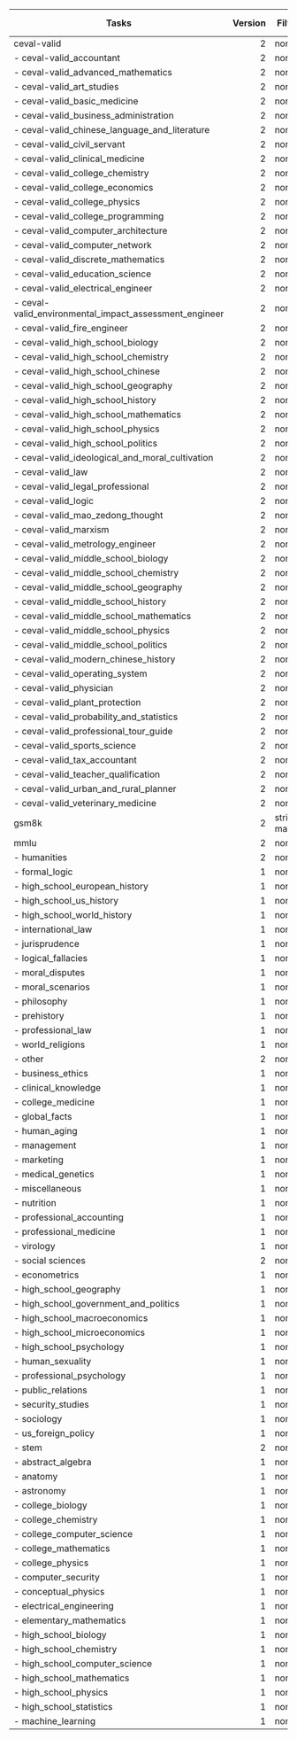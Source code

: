 |                 Tasks                 |Version|Filter|n-shot|Metric|   |Value |   |Stderr|
|---------------------------------------|------:|------|-----:|------|---|-----:|---|-----:|
| ceval-valid                           |      2 | none   | 0      | acc    |↑  | 0.5022 |±  | 0.0135|
| - ceval-valid_accountant              |      2 | none   | 0      | acc    |↑  | 0.4694 |±  | 0.0720|
| - ceval-valid_advanced_mathematics    |      2 | none   | 0      | acc    |↑  | 0.5263 |±  | 0.1177|
| - ceval-valid_art_studies             |      2 | none   | 0      | acc    |↑  | 0.5152 |±  | 0.0883|
| - ceval-valid_basic_medicine          |      2 | none   | 0      | acc    |↑  | 0.5789 |±  | 0.1164|
| - ceval-valid_business_administration |      2 | none   | 0      | acc    |↑  | 0.4242 |±  | 0.0874|
| - ceval-valid_chinese_language_and_literature |      2 | none   | 0      | acc    |↑  | 0.4348 |±  | 0.1057|
| - ceval-valid_civil_servant           |      2 | none   | 0      | acc    |↑  | 0.5106 |±  | 0.0737|
| - ceval-valid_clinical_medicine       |      2 | none   | 0      | acc    |↑  | 0.5455 |±  | 0.1087|
| - ceval-valid_college_chemistry       |      2 | none   | 0      | acc    |↑  | 0.4583 |±  | 0.1039|
| - ceval-valid_college_economics       |      2 | none   | 0      | acc    |↑  | 0.4545 |±  | 0.0678|
| - ceval-valid_college_physics         |      2 | none   | 0      | acc    |↑  | 0.2105 |±  | 0.0961|
| - ceval-valid_college_programming     |      2 | none   | 0      | acc    |↑  | 0.5676 |±  | 0.0826|
| - ceval-valid_computer_architecture   |      2 | none   | 0      | acc    |↑  | 0.5714 |±  | 0.1107|
| - ceval-valid_computer_network        |      2 | none   | 0      | acc    |↑  | 0.5263 |±  | 0.1177|
| - ceval-valid_discrete_mathematics    |      2 | none   | 0      | acc    |↑  | 0.4375 |±  | 0.1281|
| - ceval-valid_education_science       |      2 | none   | 0      | acc    |↑  | 0.5862 |±  | 0.0931|
| - ceval-valid_electrical_engineer     |      2 | none   | 0      | acc    |↑  | 0.3514 |±  | 0.0796|
| - ceval-valid_environmental_impact_assessment_engineer |      2 | none   | 0      | acc    |↑  | 0.3548 |±  | 0.0874|
| - ceval-valid_fire_engineer           |      2 | none   | 0      | acc    |↑  | 0.4194 |±  | 0.0901|
| - ceval-valid_high_school_biology     |      2 | none   | 0      | acc    |↑  | 0.3158 |±  | 0.1096|
| - ceval-valid_high_school_chemistry   |      2 | none   | 0      | acc    |↑  | 0.4211 |±  | 0.1164|
| - ceval-valid_high_school_chinese     |      2 | none   | 0      | acc    |↑  | 0.4211 |±  | 0.1164|
| - ceval-valid_high_school_geography   |      2 | none   | 0      | acc    |↑  | 0.5263 |±  | 0.1177|
| - ceval-valid_high_school_history     |      2 | none   | 0      | acc    |↑  | 0.5000 |±  | 0.1147|
| - ceval-valid_high_school_mathematics |      2 | none   | 0      | acc    |↑  | 0.2222 |±  | 0.1008|
| - ceval-valid_high_school_physics     |      2 | none   | 0      | acc    |↑  | 0.4737 |±  | 0.1177|
| - ceval-valid_high_school_politics    |      2 | none   | 0      | acc    |↑  | 0.6316 |±  | 0.1137|
| - ceval-valid_ideological_and_moral_cultivation |      2 | none   | 0      | acc    |↑  | 0.6316 |±  | 0.1137|
| - ceval-valid_law                     |      2 | none   | 0      | acc    |↑  | 0.5417 |±  | 0.1039|
| - ceval-valid_legal_professional      |      2 | none   | 0      | acc    |↑  | 0.5217 |±  | 0.1065|
| - ceval-valid_logic                   |      2 | none   | 0      | acc    |↑  | 0.5000 |±  | 0.1091|
| - ceval-valid_mao_zedong_thought      |      2 | none   | 0      | acc    |↑  | 0.5833 |±  | 0.1028|
| - ceval-valid_marxism                 |      2 | none   | 0      | acc    |↑  | 0.5789 |±  | 0.1164|
| - ceval-valid_metrology_engineer      |      2 | none   | 0      | acc    |↑  | 0.5000 |±  | 0.1043|
| - ceval-valid_middle_school_biology   |      2 | none   | 0      | acc    |↑  | 0.6190 |±  | 0.1086|
| - ceval-valid_middle_school_chemistry |      2 | none   | 0      | acc    |↑  | 0.6000 |±  | 0.1124|
| - ceval-valid_middle_school_geography |      2 | none   | 0      | acc    |↑  | 0.6667 |±  | 0.1421|
| - ceval-valid_middle_school_history   |      2 | none   | 0      | acc    |↑  | 0.5455 |±  | 0.1087|
| - ceval-valid_middle_school_mathematics |      2 | none   | 0      | acc    |↑  | 0.2105 |±  | 0.0961|
| - ceval-valid_middle_school_physics   |      2 | none   | 0      | acc    |↑  | 0.5789 |±  | 0.1164|
| - ceval-valid_middle_school_politics  |      2 | none   | 0      | acc    |↑  | 0.8095 |±  | 0.0878|
| - ceval-valid_modern_chinese_history  |      2 | none   | 0      | acc    |↑  | 0.4783 |±  | 0.1065|
| - ceval-valid_operating_system        |      2 | none   | 0      | acc    |↑  | 0.6316 |±  | 0.1137|
| - ceval-valid_physician               |      2 | none   | 0      | acc    |↑  | 0.5714 |±  | 0.0714|
| - ceval-valid_plant_protection        |      2 | none   | 0      | acc    |↑  | 0.7273 |±  | 0.0972|
| - ceval-valid_probability_and_statistics |      2 | none   | 0      | acc    |↑  | 0.3333 |±  | 0.1143|
| - ceval-valid_professional_tour_guide |      2 | none   | 0      | acc    |↑  | 0.6207 |±  | 0.0917|
| - ceval-valid_sports_science          |      2 | none   | 0      | acc    |↑  | 0.4211 |±  | 0.1164|
| - ceval-valid_tax_accountant          |      2 | none   | 0      | acc    |↑  | 0.3878 |±  | 0.0703|
| - ceval-valid_teacher_qualification   |      2 | none   | 0      | acc    |↑  | 0.7045 |±  | 0.0696|
| - ceval-valid_urban_and_rural_planner |      2 | none   | 0      | acc    |↑  | 0.5000 |±  | 0.0745|
| - ceval-valid_veterinary_medicine     |      2 | none   | 0      | acc    |↑  | 0.4348 |±  | 0.1057|
| gsm8k                                 |      2 | strict-match | 0      | exact_match |↑  | 0.7945 |±  | 0.0111|
| mmlu                                  |      2 | none   | 0      | acc    |↑  | 0.6313 |±  | 0.0038|
| - humanities                          |      2 | none   | 0      | acc    |↑  | 0.5855 |±  | 0.0068|
| - formal_logic                        |      1 | none   | 0      | acc    |↑  | 0.5000 |±  | 0.0447|
| - high_school_european_history        |      1 | none   | 0      | acc    |↑  | 0.7515 |±  | 0.0337|
| - high_school_us_history              |      1 | none   | 0      | acc    |↑  | 0.7941 |±  | 0.0284|
| - high_school_world_history           |      1 | none   | 0      | acc    |↑  | 0.8228 |±  | 0.0249|
| - international_law                   |      1 | none   | 0      | acc    |↑  | 0.7686 |±  | 0.0385|
| - jurisprudence                       |      1 | none   | 0      | acc    |↑  | 0.7315 |±  | 0.0428|
| - logical_fallacies                   |      1 | none   | 0      | acc    |↑  | 0.7730 |±  | 0.0329|
| - moral_disputes                      |      1 | none   | 0      | acc    |↑  | 0.6734 |±  | 0.0252|
| - moral_scenarios                     |      1 | none   | 0      | acc    |↑  | 0.4134 |±  | 0.0165|
| - philosophy                          |      1 | none   | 0      | acc    |↑  | 0.6945 |±  | 0.0262|
| - prehistory                          |      1 | none   | 0      | acc    |↑  | 0.7099 |±  | 0.0253|
| - professional_law                    |      1 | none   | 0      | acc    |↑  | 0.4687 |±  | 0.0127|
| - world_religions                     |      1 | none   | 0      | acc    |↑  | 0.8480 |±  | 0.0275|
| - other                               |      2 | none   | 0      | acc    |↑  | 0.7187 |±  | 0.0078|
| - business_ethics                     |      1 | none   | 0      | acc    |↑  | 0.6500 |±  | 0.0479|
| - clinical_knowledge                  |      1 | none   | 0      | acc    |↑  | 0.7094 |±  | 0.0279|
| - college_medicine                    |      1 | none   | 0      | acc    |↑  | 0.6474 |±  | 0.0364|
| - global_facts                        |      1 | none   | 0      | acc    |↑  | 0.4300 |±  | 0.0498|
| - human_aging                         |      1 | none   | 0      | acc    |↑  | 0.6771 |±  | 0.0314|
| - management                          |      1 | none   | 0      | acc    |↑  | 0.8058 |±  | 0.0392|
| - marketing                           |      1 | none   | 0      | acc    |↑  | 0.8547 |±  | 0.0231|
| - medical_genetics                    |      1 | none   | 0      | acc    |↑  | 0.8100 |±  | 0.0394|
| - miscellaneous                       |      1 | none   | 0      | acc    |↑  | 0.8084 |±  | 0.0141|
| - nutrition                           |      1 | none   | 0      | acc    |↑  | 0.7582 |±  | 0.0245|
| - professional_accounting             |      1 | none   | 0      | acc    |↑  | 0.5106 |±  | 0.0298|
| - professional_medicine               |      1 | none   | 0      | acc    |↑  | 0.7647 |±  | 0.0258|
| - virology                            |      1 | none   | 0      | acc    |↑  | 0.5602 |±  | 0.0386|
| - social sciences                     |      2 | none   | 0      | acc    |↑  | 0.7439 |±  | 0.0077|
| - econometrics                        |      1 | none   | 0      | acc    |↑  | 0.4298 |±  | 0.0466|
| - high_school_geography               |      1 | none   | 0      | acc    |↑  | 0.7980 |±  | 0.0286|
| - high_school_government_and_politics |      1 | none   | 0      | acc    |↑  | 0.8549 |±  | 0.0254|
| - high_school_macroeconomics          |      1 | none   | 0      | acc    |↑  | 0.6487 |±  | 0.0242|
| - high_school_microeconomics          |      1 | none   | 0      | acc    |↑  | 0.7479 |±  | 0.0282|
| - high_school_psychology              |      1 | none   | 0      | acc    |↑  | 0.8624 |±  | 0.0148|
| - human_sexuality                     |      1 | none   | 0      | acc    |↑  | 0.7710 |±  | 0.0369|
| - professional_psychology             |      1 | none   | 0      | acc    |↑  | 0.6797 |±  | 0.0189|
| - public_relations                    |      1 | none   | 0      | acc    |↑  | 0.6909 |±  | 0.0443|
| - security_studies                    |      1 | none   | 0      | acc    |↑  | 0.6898 |±  | 0.0296|
| - sociology                           |      1 | none   | 0      | acc    |↑  | 0.8308 |±  | 0.0265|
| - us_foreign_policy                   |      1 | none   | 0      | acc    |↑  | 0.8700 |±  | 0.0338|
| - stem                                |      2 | none   | 0      | acc    |↑  | 0.5036 |±  | 0.0084|
| - abstract_algebra                    |      1 | none   | 0      | acc    |↑  | 0.2700 |±  | 0.0446|
| - anatomy                             |      1 | none   | 0      | acc    |↑  | 0.6222 |±  | 0.0419|
| - astronomy                           |      1 | none   | 0      | acc    |↑  | 0.7039 |±  | 0.0372|
| - college_biology                     |      1 | none   | 0      | acc    |↑  | 0.7708 |±  | 0.0351|
| - college_chemistry                   |      1 | none   | 0      | acc    |↑  | 0.4800 |±  | 0.0502|
| - college_computer_science            |      1 | none   | 0      | acc    |↑  | 0.4000 |±  | 0.0492|
| - college_mathematics                 |      1 | none   | 0      | acc    |↑  | 0.2700 |±  | 0.0446|
| - college_physics                     |      1 | none   | 0      | acc    |↑  | 0.3824 |±  | 0.0484|
| - computer_security                   |      1 | none   | 0      | acc    |↑  | 0.7200 |±  | 0.0451|
| - conceptual_physics                  |      1 | none   | 0      | acc    |↑  | 0.5915 |±  | 0.0321|
| - electrical_engineering              |      1 | none   | 0      | acc    |↑  | 0.5724 |±  | 0.0412|
| - elementary_mathematics              |      1 | none   | 0      | acc    |↑  | 0.3995 |±  | 0.0252|
| - high_school_biology                 |      1 | none   | 0      | acc    |↑  | 0.7484 |±  | 0.0247|
| - high_school_chemistry               |      1 | none   | 0      | acc    |↑  | 0.4975 |±  | 0.0352|
| - high_school_computer_science        |      1 | none   | 0      | acc    |↑  | 0.6200 |±  | 0.0488|
| - high_school_mathematics             |      1 | none   | 0      | acc    |↑  | 0.2444 |±  | 0.0262|
| - high_school_physics                 |      1 | none   | 0      | acc    |↑  | 0.3576 |±  | 0.0391|
| - high_school_statistics              |      1 | none   | 0      | acc    |↑  | 0.4167 |±  | 0.0336|
| - machine_learning                    |      1 | none   | 0      | acc    |↑  | 0.4911 |±  | 0.0475|